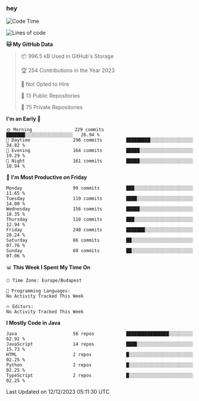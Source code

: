 ### hey

<!--START_SECTION:waka-->
![Code Time](http://img.shields.io/badge/Code%20Time-971%20hrs%2052%20mins-blue)

![Lines of code](https://img.shields.io/badge/From%20Hello%20World%20I%27ve%20Written-1.0%20million%20lines%20of%20code-blue)

**🐱 My GitHub Data** 

> 📦 996.5 kB Used in GitHub's Storage 
 > 
> 🏆 254 Contributions in the Year 2023
 > 
> 🚫 Not Opted to Hire
 > 
> 📜 13 Public Repositories 
 > 
> 🔑 75 Private Repositories 
 > 
**I'm an Early 🐤** 

```text
🌞 Morning                229 commits         ███████░░░░░░░░░░░░░░░░░░   26.94 % 
🌆 Daytime                296 commits         █████████░░░░░░░░░░░░░░░░   34.82 % 
🌃 Evening                164 commits         █████░░░░░░░░░░░░░░░░░░░░   19.29 % 
🌙 Night                  161 commits         █████░░░░░░░░░░░░░░░░░░░░   18.94 % 
```
📅 **I'm Most Productive on Friday** 

```text
Monday                   99 commits          ███░░░░░░░░░░░░░░░░░░░░░░   11.65 % 
Tuesday                  119 commits         ████░░░░░░░░░░░░░░░░░░░░░   14.00 % 
Wednesday                156 commits         █████░░░░░░░░░░░░░░░░░░░░   18.35 % 
Thursday                 110 commits         ███░░░░░░░░░░░░░░░░░░░░░░   12.94 % 
Friday                   240 commits         ███████░░░░░░░░░░░░░░░░░░   28.24 % 
Saturday                 66 commits          ██░░░░░░░░░░░░░░░░░░░░░░░   07.76 % 
Sunday                   60 commits          ██░░░░░░░░░░░░░░░░░░░░░░░   07.06 % 
```


📊 **This Week I Spent My Time On** 

```text
🕑︎ Time Zone: Europe/Budapest

💬 Programming Languages: 
No Activity Tracked This Week

🔥 Editors: 
No Activity Tracked This Week
```

**I Mostly Code in Java** 

```text
Java                     56 repos            ████████████████░░░░░░░░░   62.92 % 
JavaScript               14 repos            ████░░░░░░░░░░░░░░░░░░░░░   15.73 % 
HTML                     2 repos             █░░░░░░░░░░░░░░░░░░░░░░░░   02.25 % 
Python                   2 repos             █░░░░░░░░░░░░░░░░░░░░░░░░   02.25 % 
TypeScript               2 repos             █░░░░░░░░░░░░░░░░░░░░░░░░   02.25 % 
```




 Last Updated on 12/12/2023 05:11:30 UTC
<!--END_SECTION:waka-->
